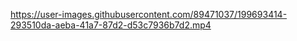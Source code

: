 

https://user-images.githubusercontent.com/89471037/199693414-293510da-aeba-41a7-87d2-d53c7936b7d2.mp4

